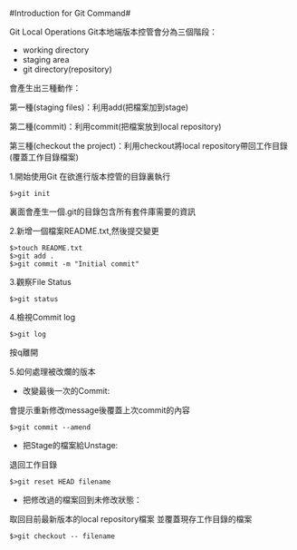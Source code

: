 #Introduction for Git Command#

Git Local Operations
Git本地端版本控管會分為三個階段：

- working directory
- staging area
- git directory(repository)

會產生出三種動作：

第一種(staging files)：利用add(把檔案加到stage)

第二種(commit)：利用commit(把檔案放到local repository)

第三種(checkout the project)：利用checkout將local repository帶回工作目錄(覆蓋工作目錄檔案)
 
1.開始使用Git
在欲進行版本控管的目錄裏執行

    $>git init

裏面會產生一個.git的目錄包含所有套件庫需要的資訊

2.新增一個檔案README.txt,然後提交變更

    $>touch README.txt
    $>git add .
    $>git commit -m "Initial commit"

3.觀察File Status

    $>git status
    
4.檢視Commit log

	$>git log

按q離開

5.如何處理被改爛的版本

- 改變最後一次的Commit:

會提示重新修改message後覆蓋上次commit的內容

	$>git commit --amend

- 把Stage的檔案給Unstage:

退回工作目錄

    $>git reset HEAD filename

- 把修改過的檔案回到未修改狀態：
 
取回目前最新版本的local repository檔案
並覆蓋現存工作目錄的檔案

	$>git checkout -- filename


